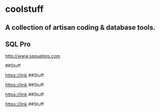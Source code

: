 # coolstuff


## A collection of artisan coding & database tools.

## SQL Pro

<http://www.sequelpro.com>

##Stuff

<https://link>
##Stuff

<https://link>
##Stuff

<https://link>
##Stuff

<https://link>
##Stuff
